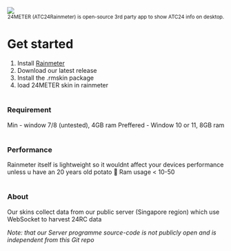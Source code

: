 <img src="https://cdn.discordapp.com/attachments/1370369618341789779/1407729581078876331/Untitled20_20250820221434.png?ex=68a729d6&is=68a5d856&hm=de2b1f59ffd767e39b15f6ebef9c2f19eaf61b8de9ede887d734e3a67f4d6e8e&"  />

<div align="center"> <sub>
24METER (ATC24Rainmeter) is open-source 3rd party app to show ATC24 info on desktop.
</sub> </div>

# Get started

1. Install [Rainmeter](https://www.rainmeter.net/)
2. Download our latest release
3. Install the .rmskin package
4. load 24METER skin in rainmeter

#

### Requirement

Min - window 7/8 (untested), 4GB ram
Preffered - Window 10 or 11, 8GB ram

#

### Performance

Rainmeter itself is lightweight so it wouldnt affect your devices performance unless u have an 20 years old potato 🥔 
Ram usage < 10-50

#

### About

Our skins collect data from our public server (Singapore region) which use WebSocket to harvest 24RC data

_Note: that our Server programme source-code is not publicly open and is independent from this Git repo_
